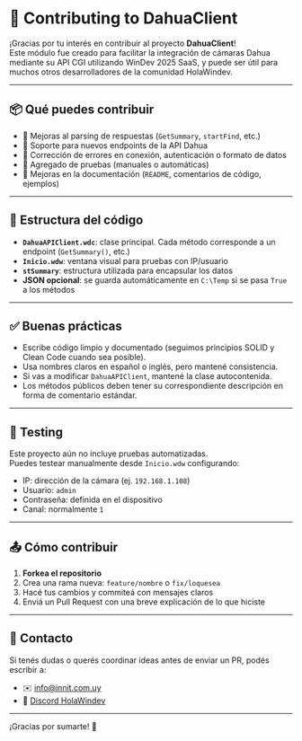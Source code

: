 # 🤝 Contributing to DahuaClient

¡Gracias por tu interés en contribuir al proyecto **DahuaClient**!  
Este módulo fue creado para facilitar la integración de cámaras Dahua mediante su API CGI utilizando WinDev 2025 SaaS, y puede ser útil para muchos otros desarrolladores de la comunidad HolaWindev.

---

## 📦 Qué puedes contribuir

- 🧠 Mejoras al parsing de respuestas (`GetSummary`, `startFind`, etc.)
- 🔧 Soporte para nuevos endpoints de la API Dahua
- 🐞 Corrección de errores en conexión, autenticación o formato de datos
- 🧪 Agregado de pruebas (manuales o automáticas)
- 📖 Mejoras en la documentación (`README`, comentarios de código, ejemplos)

---

## 📄 Estructura del código

- **`DahuaAPIClient.wdc`**: clase principal. Cada método corresponde a un endpoint (`GetSummary()`, etc.)
- **`Inicio.wdw`**: ventana visual para pruebas con IP/usuario
- **`stSummary`**: estructura utilizada para encapsular los datos
- **JSON opcional**: se guarda automáticamente en `C:\Temp` si se pasa `True` a los métodos

---

## ✅ Buenas prácticas

- Escribe código limpio y documentado (seguimos principios SOLID y Clean Code cuando sea posible).
- Usa nombres claros en español o inglés, pero mantené consistencia.
- Si vas a modificar `DahuaAPIClient`, mantené la clase autocontenida.
- Los métodos públicos deben tener su correspondiente descripción en forma de comentario estándar.

---

## 🧪 Testing

Este proyecto aún no incluye pruebas automatizadas.  
Puedes testear manualmente desde `Inicio.wdw` configurando:

- IP: dirección de la cámara (ej. `192.168.1.108`)
- Usuario: `admin`
- Contraseña: definida en el dispositivo
- Canal: normalmente `1`

---

## 📤 Cómo contribuir

1. **Forkea el repositorio**
2. Crea una rama nueva: `feature/nombre` o `fix/loquesea`
3. Hacé tus cambios y commiteá con mensajes claros
4. Enviá un Pull Request con una breve explicación de lo que hiciste

---

## 📧 Contacto

Si tenés dudas o querés coordinar ideas antes de enviar un PR, podés escribir a:

- ✉️ info@innit.com.uy  
- 💬 [Discord HolaWindev](https://discord.gg/9xDAJ6ugQr)

---

¡Gracias por sumarte! 🚀
